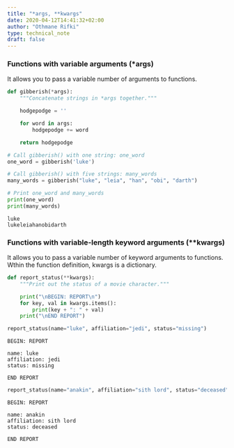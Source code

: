 ```yaml
---
title: "*args, **kwargs"
date: 2020-04-12T14:41:32+02:00
author: "Othmane Rifki"
type: technical_note
draft: false
---
```

### Functions with variable arguments (*args)
It allows you to pass a variable number of arguments to functions.


```python
def gibberish(*args):
    """Concatenate strings in *args together."""

    hodgepodge = ''

    for word in args:
        hodgepodge += word

    return hodgepodge

# Call gibberish() with one string: one_word
one_word = gibberish('luke')

# Call gibberish() with five strings: many_words
many_words = gibberish("luke", "leia", "han", "obi", "darth")

# Print one_word and many_words
print(one_word)
print(many_words)
```

    luke
    lukeleiahanobidarth


### Functions with variable-length keyword arguments (**kwargs)
It allows you to pass a variable number of keyword arguments to functions. Wthin the function definition, kwargs is a dictionary.


```python
def report_status(**kwargs):
    """Print out the status of a movie character."""

    print("\nBEGIN: REPORT\n")
    for key, val in kwargs.items():
        print(key + ": " + val)
    print("\nEND REPORT")
```


```python
report_status(name="luke", affiliation="jedi", status="missing")
```

    
    BEGIN: REPORT
    
    name: luke
    affiliation: jedi
    status: missing
    
    END REPORT



```python
report_status(name="anakin", affiliation="sith lord", status="deceased")
```

    
    BEGIN: REPORT
    
    name: anakin
    affiliation: sith lord
    status: deceased
    
    END REPORT



```python

```
